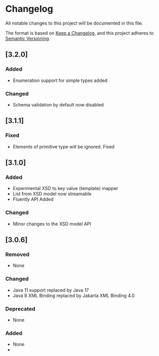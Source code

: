 # Changelog

All notable changes to this project will be documented in this file.

The format is based on [Keep a Changelog](https://keepachangelog.com/), and this project adheres
to [Semantic Versioning](https://semver.org/).

## [3.2.0]

### Added

* Enumeration support for simple types added

### Changed

* Schema validation by default now disabled

## [3.1.1]

### Fixed

* Elements of primitive type will be ignored. Fixed

## [3.1.0]

### Added

* Experimental XSD to key value (template) mapper
* List from XSD model now streamable
* Fluently API Added

### Changed

* Minor changes to the XSD model API

## [3.0.6]

### Removed

* None

### Changed

* Java 11 support replaced by Java 17
* Java 8 XML Binding replaced by Jakarta XML Binding 4.0

### Deprecated

* None

### Added

* None 
* 